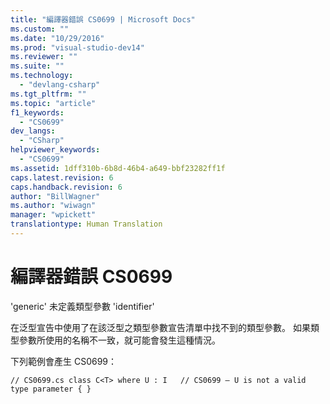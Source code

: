 ```yaml
---
title: "編譯器錯誤 CS0699 | Microsoft Docs"
ms.custom: ""
ms.date: "10/29/2016"
ms.prod: "visual-studio-dev14"
ms.reviewer: ""
ms.suite: ""
ms.technology: 
  - "devlang-csharp"
ms.tgt_pltfrm: ""
ms.topic: "article"
f1_keywords: 
  - "CS0699"
dev_langs: 
  - "CSharp"
helpviewer_keywords: 
  - "CS0699"
ms.assetid: 1dff310b-6b8d-46b4-a649-bbf23282ff1f
caps.latest.revision: 6
caps.handback.revision: 6
author: "BillWagner"
ms.author: "wiwagn"
manager: "wpickett"
translationtype: Human Translation
---
```

# 編譯器錯誤 CS0699
'generic' 未定義類型參數 'identifier'  
  
 在泛型宣告中使用了在該泛型之類型參數宣告清單中找不到的類型參數。 如果類型參數所使用的名稱不一致，就可能會發生這種情況。  
  
 下列範例會產生 CS0699：  
  
```  
// CS0699.cs class C<T> where U : I   // CS0699 – U is not a valid type parameter { }  
```